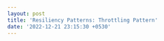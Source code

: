 ```yaml
---
layout: post
title: 'Resiliency Patterns: Throttling Pattern'
date: '2022-12-21 23:15:30 +0530'
---
```

